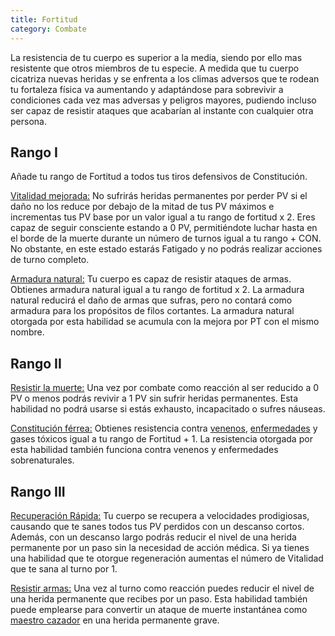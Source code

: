 ```yaml
---
title: Fortitud
category: Combate
---
```


La resistencia de tu cuerpo es superior a la media, siendo por ello mas resistente que otros miembros de tu especie. A medida que tu cuerpo cicatriza nuevas heridas y se enfrenta a los climas adversos que te rodean tu fortaleza física va aumentando y adaptándose para sobrevivir a condiciones cada vez mas adversas y peligros mayores, pudiendo incluso ser capaz de resistir ataques que acabarían al instante con cualquier otra persona.

## Rango I

Añade tu rango de Fortitud a todos tus tiros defensivos de Constitución.

<u>Vitalidad mejorada:</u> No sufrirás heridas permanentes por perder PV si el daño no los reduce por debajo de la mitad de tus PV máximos e incrementas tus PV base por un valor igual a tu rango de fortitud x 2. Eres capaz de seguir consciente estando a 0 PV, permitiéndote luchar hasta en el borde de la muerte durante un número de turnos igual a tu rango + CON. No obstante, en este estado estarás Fatigado y no podrás realizar acciones de turno completo.

<u>Armadura natural:</u> Tu cuerpo es capaz de resistir ataques de armas. Obtienes armadura natural igual a tu rango de fortitud x 2. La armadura natural reducirá el daño de armas que sufras, pero no contará como armadura para los propósitos de filos cortantes. La armadura natural otorgada por esta habilidad se acumula con la mejora por PT con el mismo nombre.

## Rango II

<u>Resistir la muerte:</u> Una vez por combate como reacción al ser reducido a 0 PV o menos podrás revivir a 1 PV sin sufrir heridas permanentes. Esta habilidad no podrá usarse si estás exhausto, incapacitado o sufres náuseas.

<u>Constitución férrea:</u> Obtienes resistencia contra [venenos](https://raldamain.com/rules/Rangos/venenos_enfermedades.md#venenos), [enfermedades](https://raldamain.com/rules/Rangos/venenos_enfermedades.md#enfermedades) y gases tóxicos igual a tu rango de Fortitud + 1. La resistencia otorgada por esta habilidad también funciona contra venenos y enfermedades sobrenaturales.

## Rango III

<u>Recuperación Rápida:</u> Tu cuerpo se recupera a velocidades prodigiosas, causando que te sanes todos tus PV perdidos con un descanso cortos. Además, con un descanso largo podrás reducir el nivel de una herida permanente por un paso sin la necesidad de acción médica. Si ya tienes una habilidad que te otorgue regeneración aumentas el número de Vitalidad que te sana al turno por 1.

<u>Resistir armas:</u> Una vez al turno como reacción puedes reducir el nivel de una herida permanente que recibes por un paso. Esta habilidad también puede emplearse para convertir un ataque de muerte instantánea como [maestro cazador](https://raldamain.com/rules/Rangos/Combate/rastrear.html) en una herida permanente grave. 